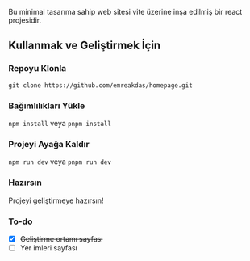 Bu minimal tasarıma sahip web sitesi vite üzerine inşa edilmiş bir react projesidir.

## Kullanmak ve Geliştirmek İçin

### Repoyu Klonla

```
git clone https://github.com/emreakdas/homepage.git
```

### Bağımlılıkları Yükle

```npm install``` veya ```pnpm install```

### Projeyi Ayağa Kaldır

```npm run dev``` veya ```pnpm run dev```

### Hazırsın

Projeyi geliştirmeye hazırsın!

### To-do
- [x] ~~Geliştirme ortamı sayfası~~
- [ ] Yer imleri sayfası

